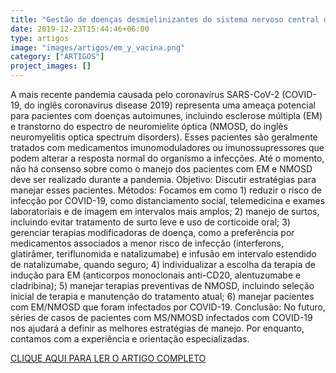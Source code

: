 ```yaml
---
title: "Gestão de doenças desmielinizantes do sistema nervoso central durante a pandemia de doença coronavírus de 2019: uma abordagem prática - Em inglês"
date: 2019-12-23T15:44:46+06:00
type: artigos
image: "images/artigos/em_y_vacina.png"
category: ["ARTIGOS"]
project_images: []
---
```


A mais recente pandemia causada pelo coronavírus SARS-CoV-2 (COVID-19, do inglês coronavirus disease 2019) representa 
uma ameaça potencial para pacientes com doenças autoimunes, incluindo esclerose múltipla (EM) e transtorno do espectro de neuromielite 
óptica (NMOSD, do inglês neuromyelitis optica spectrum disorders). Esses pacientes são geralmente tratados com medicamentos 
imunomoduladores ou imunossupressores que podem alterar a resposta normal do organismo a infecções. Até o momento, não há consenso 
sobre como o manejo dos pacientes com EM e NMOSD deve ser realizado durante a pandemia. Objetivo: Discutir estratégias para manejar 
esses pacientes. Métodos: Focamos em como 1) reduzir o risco de infecção por COVID-19, como distanciamento social, telemedicina e 
exames laboratoriais e de imagem em intervalos mais amplos; 2) manejo de surtos, incluindo evitar tratamento de surto leve e uso de 
corticoide oral; 3) gerenciar terapias modificadoras de doença, como a preferência por medicamentos associados a menor risco de infecção 
(interferons, glatirâmer, teriflunomida e natalizumabe) e infusão em intervalo estendido de natalizumabe, quando seguro; 4) individualizar a 
escolha da terapia de indução para EM (anticorpos monoclonais anti-CD20, alentuzumabe e cladribina); 5) manejar terapias preventivas de 
NMOSD, incluindo seleção inicial de terapia e manutenção do tratamento atual; 6) manejar pacientes com EM/NMOSD que foram infectados 
por COVID-19. Conclusão: No futuro, séries de casos de pacientes com MS/NMOSD infectados com COVID-19 nos ajudará a definir as 
melhores estratégias de manejo. Por enquanto, contamos com a experiência e orientação especializadas.

[CLIQUE AQUI PARA LER O ARTIGO COMPLETO](/artigospdf/em_y_vacina.pdf)
